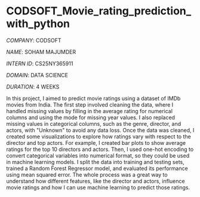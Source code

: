 # CODSOFT_Movie_rating_prediction_with_python

*COMPANY*: CODSOFT

*NAME*: SOHAM MAJUMDER

*INTERN ID*: CS25NY365911

*DOMAIN*: DATA SCIENCE

*DURATION*: 4 WEEKS

In this project, I aimed to predict movie ratings using a dataset of IMDb movies from India. The first step involved cleaning the data, where I handled missing values by filling in the average rating for numerical columns and using the mode for missing year values. I also replaced missing values in categorical columns, such as the genre, director, and actors, with "Unknown" to avoid any data loss. Once the data was cleaned, I created some visualizations to explore how ratings vary with respect to the director and top actors. For example, I created bar plots to show average ratings for the top 10 directors and actors. Then, I used one-hot encoding to convert categorical variables into numerical format, so they could be used in machine learning models. I split the data into training and testing sets, trained a Random Forest Regressor model, and evaluated its performance using mean squared error. The whole process was a great way to understand how different features, like the director and actors, influence movie ratings and how I can use machine learning to predict those ratings.
